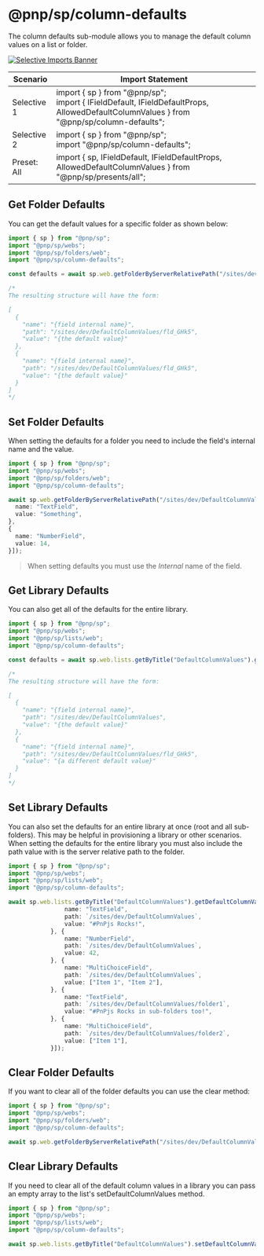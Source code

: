 # @pnp/sp/column-defaults

The column defaults sub-module allows you to manage the default column values on a list or folder.

[![Selective Imports Banner](https://img.shields.io/badge/Selective%20Imports-informational.svg)](../concepts/selective-imports.md)

| Scenario    | Import Statement                                                                                                                            |
| ----------- | ------------------------------------------------------------------------------------------------------------------------------------------- |
| Selective 1 | import { sp } from "@pnp/sp";<br />import { IFieldDefault, IFieldDefaultProps, AllowedDefaultColumnValues } from "@pnp/sp/column-defaults"; |
| Selective 2 | import { sp } from "@pnp/sp";<br />import "@pnp/sp/column-defaults";                                                                        |
| Preset: All | import { sp, IFieldDefault, IFieldDefaultProps, AllowedDefaultColumnValues } from "@pnp/sp/presents/all";                                   |

## Get Folder Defaults

You can get the default values for a specific folder as shown below:

```TypeScript
import { sp } from "@pnp/sp";
import "@pnp/sp/webs";
import "@pnp/sp/folders/web";
import "@pnp/sp/column-defaults";

const defaults = await sp.web.getFolderByServerRelativePath("/sites/dev/DefaultColumnValues/fld_GHk5").getDefaultColumnValues();

/*
The resulting structure will have the form:

[
  {
    "name": "{field internal name}",
    "path": "/sites/dev/DefaultColumnValues/fld_GHk5",
    "value": "{the default value}"
  },
  {
    "name": "{field internal name}",
    "path": "/sites/dev/DefaultColumnValues/fld_GHk5",
    "value": "{the default value}"
  }
]
*/
```

## Set Folder Defaults

When setting the defaults for a folder you need to include the field's internal name and the value.

```TypeScript
import { sp } from "@pnp/sp";
import "@pnp/sp/webs";
import "@pnp/sp/folders/web";
import "@pnp/sp/column-defaults";

await sp.web.getFolderByServerRelativePath("/sites/dev/DefaultColumnValues/fld_GHk5").setDefaultColumnValues([{
  name: "TextField",
  value: "Something",
},
{
  name: "NumberField",
  value: 14,
}]);
```

> When setting defaults you must use the _Internal_ name of the field.

## Get Library Defaults

You can also get all of the defaults for the entire library.

```TypeScript
import { sp } from "@pnp/sp";
import "@pnp/sp/webs";
import "@pnp/sp/lists/web";
import "@pnp/sp/column-defaults";

const defaults = await sp.web.lists.getByTitle("DefaultColumnValues").getDefaultColumnValues();

/*
The resulting structure will have the form:

[
  {
    "name": "{field internal name}",
    "path": "/sites/dev/DefaultColumnValues",
    "value": "{the default value}"
  },
  {
    "name": "{field internal name}",
    "path": "/sites/dev/DefaultColumnValues/fld_GHk5",
    "value": "{a different default value}"
  }
]
*/
```

## Set Library Defaults

You can also set the defaults for an entire library at once (root and all sub-folders). This may be helpful in provisioning a library or other scenarios. When setting the defaults for the entire library you must also include the path value with is the server relative path to the folder.

```TypeScript
import { sp } from "@pnp/sp";
import "@pnp/sp/webs";
import "@pnp/sp/lists/web";
import "@pnp/sp/column-defaults";

await sp.web.lists.getByTitle("DefaultColumnValues").getDefaultColumnValues([{
                name: "TextField",
                path: `/sites/dev/DefaultColumnValues`,
                value: "#PnPjs Rocks!",
            }, {
                name: "NumberField",
                path: `/sites/dev/DefaultColumnValues`,
                value: 42,
            }, {
                name: "MultiChoiceField",
                path: `/sites/dev/DefaultColumnValues`,
                value: ["Item 1", "Item 2"],
            }, {
                name: "TextField",
                path: `/sites/dev/DefaultColumnValues/folder1`,
                value: "#PnPjs Rocks in sub-folders too!",
            }, {
                name: "MultiChoiceField",
                path: `/sites/dev/DefaultColumnValues/folder2`,
                value: ["Item 1"],
            }]);
```

## Clear Folder Defaults

If you want to clear all of the folder defaults you can use the clear method:

```TypeScript
import { sp } from "@pnp/sp";
import "@pnp/sp/webs";
import "@pnp/sp/folders/web";
import "@pnp/sp/column-defaults";

await sp.web.getFolderByServerRelativePath("/sites/dev/DefaultColumnValues/fld_GHk5").clearDefaultColumnValues();
```

## Clear Library Defaults

If you need to clear all of the default column values in a library you can pass an empty array to the list's setDefaultColumnValues method.

```TypeScript
import { sp } from "@pnp/sp";
import "@pnp/sp/webs";
import "@pnp/sp/lists/web";
import "@pnp/sp/column-defaults";

await sp.web.lists.getByTitle("DefaultColumnValues").setDefaultColumnValues([]);
```
